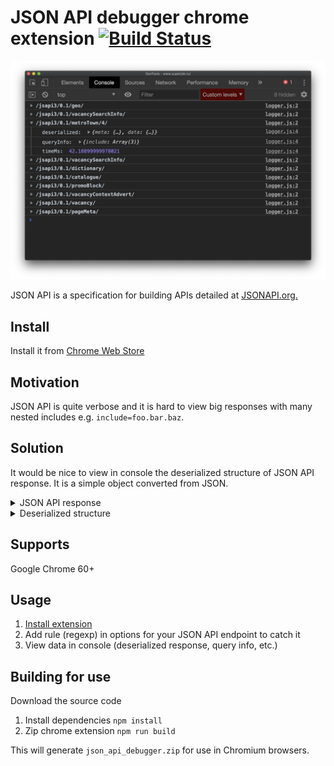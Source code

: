 # JSON API debugger chrome extension [![Build Status](https://travis-ci.org/petersolopov/json-api-debugger.svg?branch=master)](https://travis-ci.org/petersolopov/json-api-debugger)
![](./screenshot.png)

JSON API is a specification for building APIs detailed at [JSONAPI.org.](https://jsonapi.org)

## Install

Install it from [Chrome Web Store](https://chrome.google.com/webstore/detail/json-api-debugger/cegnaocdodcebnffemedooiknbljkacl?hl=en-GB)

## Motivation

JSON API is quite verbose and it is hard to view big responses with many nested includes e.g. `include=foo.bar.baz`.

## Solution

It would be nice to view in console the deserialized structure of JSON API response. It is a simple object converted from JSON.

<details>
<summary>JSON API response</summary>
<pre>
{
  "data": [
    {
      "id": "1",
      "type": "town",
      "attributes": {
        "name": "Moscow"
      },
      "relationships": {
        "region": {
          "data": {
            "id": "2",
            "type": "region"
          }
        }
      }
    }
  ],
  "included": [
    {
      "id": "2",
      "type": "region",
      "attributes": {
        "name": "Moscow region"
      },
      "relationships": {
        "country": {
          "data": {
            "id": "3",
            "type": "country"
          }
        }
      }
    },
    {
      "id": "3",
      "type": "country",
      "attributes": {
        "name": "Russia"
      }
    }
  ]
}
</pre>
</details>
<details>
<summary>Deserialized structure</summary>
<pre>
{
  data: [
    {
      id: "1",
      type: "town",
      name: "Moscow",
      region: {
        id: "2",
        type: "region",
        name: "Moscow region",
        country: {
          id: "3",
          type: "country",
          name: "Russia"
        },
      }
    }
  ]
};
</pre>
</details>

## Supports

Google Chrome 60+

## Usage

1. [Install extension](https://chrome.google.com/webstore/detail/json-api-debugger/cegnaocdodcebnffemedooiknbljkacl?hl=en-GB)
2. Add rule (regexp) in options for your JSON API endpoint to catch it
3. View data in console (deserialized response, query info, etc.)

## Building for use

Download the source code 

1. Install dependencies `npm install`
2. Zip chrome extension `npm run build`

This will generate `json_api_debugger.zip` for use in Chromium browsers.
